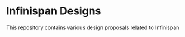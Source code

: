 Infinispan Designs
==================

This repository contains various design proposals related to Infinispan
